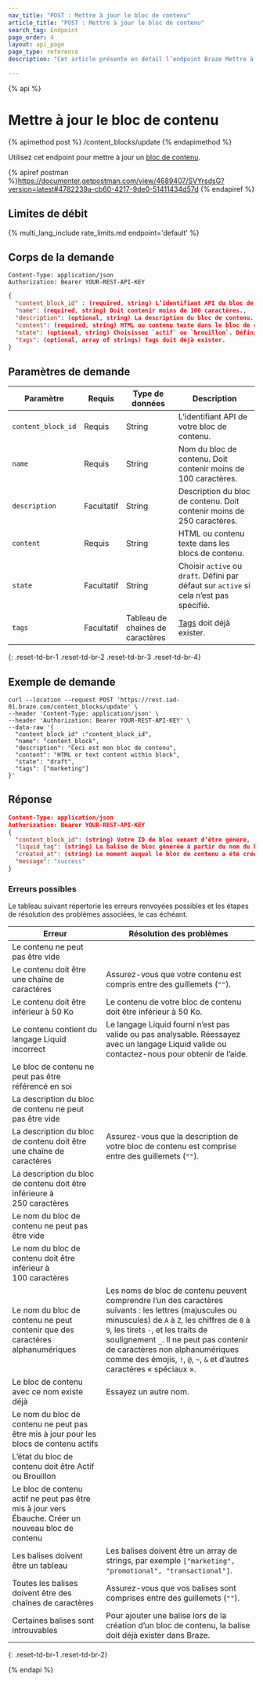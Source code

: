 ```yaml
---
nav_title: "POST : Mettre à jour le bloc de contenu"
article_title: "POST : Mettre à jour le bloc de contenu"
search_tag: Endpoint
page_order: 4
layout: api_page
page_type: reference
description: "Cet article présente en détail l’endpoint Braze Mettre à jour des blocs de contenu d’e-mail."

---
```

{% api %}
# Mettre à jour le bloc de contenu
{% apimethod post %}
/content_blocks/update
{% endapimethod %}

Utilisez cet endpoint pour mettre à jour un [bloc de contenu]({{site.baseurl}}/user_guide/engagement_tools/templates_and_media/content_blocks/).

{% apiref postman %}https://documenter.getpostman.com/view/4689407/SVYrsdsG?version=latest#4782239a-cb60-4217-9de0-51411434d57d {% endapiref %}

## Limites de débit

{% multi_lang_include rate_limits.md endpoint='default' %}

## Corps de la demande

```
Content-Type: application/json
Authorization: Bearer YOUR-REST-API-KEY
```

```json
{
  "content_block_id" : (required, string) L’identifiant API du bloc de contenu.
  "name": (required, string) Doit contenir moins de 100 caractères.,
  "description": (optional, string) La description du bloc de contenu. Doit contenir moins de 250 caractères.,
  "content": (required, string) HTML ou contenu texte dans le bloc de contenu,
  "state": (optional, string) Choisissez `actif` ou `brouillon`. Défini par défaut sur `actif` si cela n’est pas spécifié.,
  "tags": (optional, array of strings) Tags doit déjà exister.
}
```

## Paramètres de demande

| Paramètre | Requis | Type de données | Description |
|---|---|---|---|
| `content_block_id`|	Requis |	String | L’identifiant API de votre bloc de contenu.|
| `name` | Requis | String | Nom du bloc de contenu. Doit contenir moins de 100 caractères. |
| `description` | Facultatif | String | Description du bloc de contenu. Doit contenir moins de 250 caractères. |
| `content` | Requis | String | HTML ou contenu texte dans les blocs de contenu.
| `state` | Facultatif | String | Choisir `active` ou `draft`. Défini par défaut sur `active` si cela n’est pas spécifié. |
| `tags` | Facultatif | Tableau de chaînes de caractères | [Tags]({{site.baseurl}}/user_guide/administrative/app_settings/manage_app_group/tags/) doit déjà exister. |
{: .reset-td-br-1 .reset-td-br-2 .reset-td-br-3  .reset-td-br-4}

## Exemple de demande
```
curl --location --request POST 'https://rest.iad-01.braze.com/content_blocks/update' \
--header 'Content-Type: application/json' \
--header 'Authorization: Bearer YOUR-REST-API-KEY' \
--data-raw '{
  "content_block_id" :"content_block_id", 
  "name": "content_block",
  "description": "Ceci est mon bloc de contenu",
  "content": "HTML or text content within block",
  "state": "draft",
  "tags": ["marketing"]
}'
```

## Réponse

```json
Content-Type: application/json
Authorization: Bearer YOUR-REST-API-KEY
{
  "content_block_id": (string) Votre ID de bloc venant d’être généré,
  "liquid_tag": (string) La balise de bloc générée à partir du nom du bloc de contenu,
  "created_at": (string) Le moment auquel le bloc de contenu a été créé en ISO 8601,
  "message": "success"
}
```

### Erreurs possibles

Le tableau suivant répertorie les erreurs renvoyées possibles et les étapes de résolution des problèmes associées, le cas échéant.

| Erreur | Résolution des problèmes |
| --- | --- |
| Le contenu ne peut pas être vide |
| Le contenu doit être une chaîne de caractères | Assurez-vous que votre contenu est compris entre des guillemets (`""`). |
| Le contenu doit être inférieur à 50 Ko | Le contenu de votre bloc de contenu doit être inférieur à 50 Ko. |
| Le contenu contient du langage Liquid incorrect | Le langage Liquid fourni n’est pas valide ou pas analysable. Réessayez avec un langage Liquid valide ou contactez-nous pour obtenir de l’aide. |
| Le bloc de contenu ne peut pas être référencé en soi |
| La description du bloc de contenu ne peut pas être vide |
| La description du bloc de contenu doit être une chaîne de caractères | Assurez-vous que la description de votre bloc de contenu est comprise entre des guillemets (`""`). |
| La description du bloc de contenu doit être inférieure à 250 caractères |
| Le nom du bloc de contenu ne peut pas être vide |
| Le nom du bloc de contenu doit être inférieur à 100 caractères |
| Le nom du bloc de contenu ne peut contenir que des caractères alphanumériques | Les noms de bloc de contenu peuvent comprendre l’un des caractères suivants : les lettres (majuscules ou minuscules) de `A` à `Z`, les chiffres de `0` à `9`, les tirets `-`, et les traits de soulignement `_`. Il ne peut pas contenir de caractères non alphanumériques comme des émojis, `!`, `@`, `~`, `&` et d’autres caractères « spéciaux ». |
| Le bloc de contenu avec ce nom existe déjà | Essayez un autre nom. |
| Le nom du bloc de contenu ne peut pas être mis à jour pour les blocs de contenu actifs |
| L’état du bloc de contenu doit être Actif ou Brouillon |
| Le bloc de contenu actif ne peut pas être mis à jour vers Ébauche. Créer un nouveau bloc de contenu |
| Les balises doivent être un tableau | Les balises doivent être un array de strings, par exemple `["marketing", "promotional", "transactional"]`. |
| Toutes les balises doivent être des chaînes de caractères | Assurez-vous que vos balises sont comprises entre des guillemets (`""`). |
| Certaines balises sont introuvables | Pour ajouter une balise lors de la création d’un bloc de contenu, la balise doit déjà exister dans Braze. |
{: .reset-td-br-1 .reset-td-br-2}


{% endapi %}
